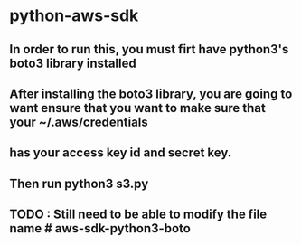 # python-aws-sdk

## In order to run this, you must firt have python3's boto3 library installed 
## After installing the boto3 library, you are going to want ensure that you want to make sure that your ~/.aws/credentials 
## has your access key id and secret key.
## Then run python3 s3.py 
## TODO : Still need to be able to modify the file name # aws-sdk-python3-boto
